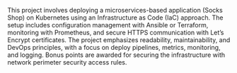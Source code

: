 This project involves deploying a microservices-based application (Socks Shop) on Kubernetes using an Infrastructure as Code (IaC) approach. The setup includes configuration management with Ansible or Terraform, monitoring with Prometheus, and secure HTTPS communication with Let’s Encrypt certificates. The project emphasizes readability, maintainability, and DevOps principles, with a focus on deploy pipelines, metrics, monitoring, and logging. Bonus points are awarded for securing the infrastructure with network perimeter security access rules.
